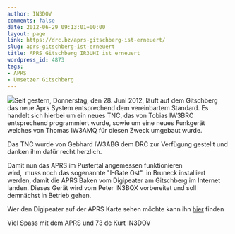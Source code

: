 ```yaml
---
author: IN3DOV
comments: false
date: 2012-06-29 09:13:01+00:00
layout: page
link: https://drc.bz/aprs-gitschberg-ist-erneuert/
slug: aprs-gitschberg-ist-erneuert
title: APRS Gitschberg IR3UHI ist erneuert
wordpress_id: 4873
tags:
- APRS
- Umsetzer Gitschberg
---
```


[![](https://drc.bz/wp-content/uploads/2012/06/IMG_1078-300x224.jpg)](https://drc.bz/wp-content/uploads/2012/06/IMG_1078.jpg)Seit gestern, Donnerstag, den 28. Juni 2012, läuft auf dem Gitschberg das neue Aprs System entsprechend dem vereinbartem Standard. Es handelt sich hierbei um ein neues TNC, das von Tobias IW3BRC entsprechend programmiert wurde, sowie um eine neues Funkgerät welches von Thomas IW3AMQ für diesen Zweck umgebaut wurde.




Das TNC wurde von Gebhard IW3ABG dem DRC zur Verfügung gestellt und danken ihm dafür recht herzlich.




Damit nun das APRS im Pustertal angemessen funktionieren wird,  muss noch das sogenannte "I-Gate Ost"  in Bruneck installiert werden, damit die APRS Baken vom Digipeater am Gitschberg im Internet landen. Dieses Gerät wird vom Peter IN3BQX vorbereitet und soll demnächst in Betrieb gehen.




Wer den Digipeater auf der APRS Karte sehen möchte kann ihn [hier](https://drc.bz/?page_id=1502) finden




Viel Spass mit dem APRS und 73 de Kurt IN3DOV
